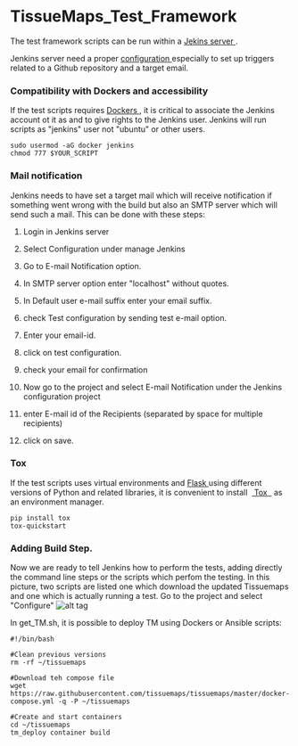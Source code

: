 # TissueMaps_Test_Framework

The test framework scripts can be run within a <a href="https://jenkins.io/" target="_blank"> Jekins server </a>.

Jenkins server need a proper  <a href="http://www.tutorialspoint.com/jenkins/" target="_blank"> configuration </a> especially to set up triggers related to a Github repository and a target email.

### Compatibility with Dockers and accessibility
If the test scripts requires  <a href="https://www.docker.com/" target="_blank"> Dockers </a>, it is critical to associate the Jenkins account ot it as and to give rights to the Jenkins user.
Jenkins will run scripts as "jenkins" user not "ubuntu" or other users. 

```
sudo usermod -aG docker jenkins
chmod 777 $YOUR_SCRIPT
```

### Mail notification
Jenkins needs to have set a target mail which will receive notification if something went wrong with the build but also an SMTP server which will send such a mail.
This can be done with these steps:

1. Login in Jenkins server

2. Select Configuration under manage Jenkins

3. Go to E-mail Notification option.

4. In SMTP server option enter "localhost" without quotes.

5. In Default user e-mail suffix enter your email suffix.

6. check Test configuration by sending test e-mail option.

7.  Enter your email-id.

8. click on test configuration.

9. check your email for confirmation

10. Now go to the project and select E-mail Notification under the Jenkins configuration project

11. enter E-mail id of the Recipients (separated by space for multiple recipients)

12. click on save.

### Tox
If the test scripts uses virtual environments and <a href="http://flask.pocoo.org/" target="_blank"> Flask </a> using different versions of Python and related libraries, 
it is convenient to install  <a href="https://tox.readthedocs.io/en/latest/" target="_blank"> Tox  </a> as an environment manager.
```
pip install tox
tox-quickstart   
``` 
### Adding Build Step.
Now we are ready to tell Jenkins how to perform the tests, adding directly the command line steps or the scripts which perfom the testing. In this picture, two scripts are listed one which download the updated Tissuemaps and one which is actually running a test. Go to the project and select "Configure"
![alt tag](https://ibb.co/kPffqa)

In get_TM.sh, it is possible to deploy TM using Dockers or Ansible scripts:
```
#!/bin/bash

#Clean previous versions
rm -rf ~/tissuemaps

#Download teh compose file
wget https://raw.githubusercontent.com/tissuemaps/tissuemaps/master/docker-compose.yml -q -P ~/tissuemaps

#Create and start containers
cd ~/tissuemaps
tm_deploy container build
```
